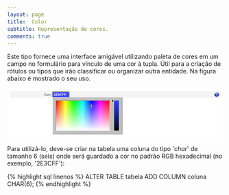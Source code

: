 ```yaml
---
layout: page
title:  Color
subtitle: Representação de cores.
comments: true
---
```


Este tipo fornece uma interface amigável utilizando paleta de cores em um campo no formulário para vínculo de uma cor à tupla. Útil para a criação de rótulos ou tipos que irão classificar ou organizar outra entidade. Na figura abaixo é mostrado o seu uso.

![Campo de entrada de dados do tipo "Color".](/docs/images/image_12.png)

Para utilizá-lo, deve-se criar na tabela uma coluna do tipo '*char*' de tamanho 6 (seis) onde será guardado a cor no padrão RGB hexadecimal (no exemplo, '2E3CFF'):

{% highlight sql linenos %}
ALTER TABLE tabela ADD COLUMN coluna CHAR(6);
{% endhighlight %}
